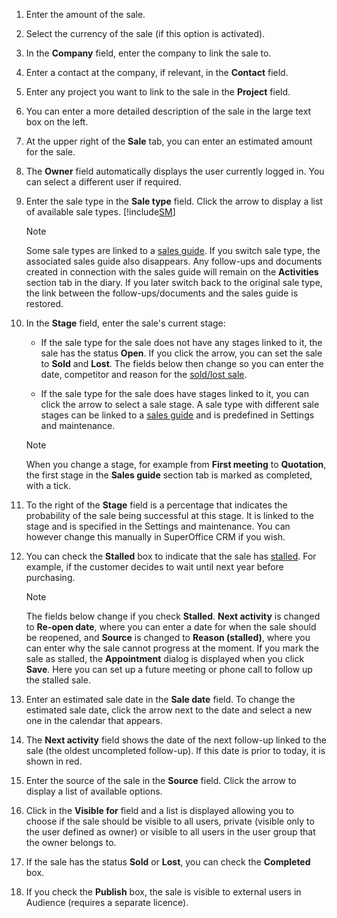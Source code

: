 <!-- markdownlint-disable-file MD041 -->
1. Enter the amount of the sale.

2. Select the currency of the sale (if this option is activated).

3. In the **Company** field, enter the company to link the sale to.

4. Enter a contact at the company, if relevant, in the **Contact** field.

5. Enter any project you want to link to the sale in the **Project** field.

6. You can enter a more detailed description of the sale in the large text box on the left.

7. At the upper right of the **Sale** tab, you can enter an estimated amount for the sale.

8. The **Owner** field automatically displays the user currently logged in. You can select a different user if required.

9. Enter the sale type in the **Sale type** field. Click the arrow to display a list of available sale types. [!include[SM](../../../learn/includes/are-defined-sm.md)]

    > [!NOTE]
    > Some sale types are linked to a [sales guide][1]. If you switch sale type, the associated sales guide also disappears. Any follow-ups and documents created in connection with the sales guide will remain on the **Activities** section tab in the diary. If you later switch back to the original sale type, the link between the follow-ups/documents and the sales guide is restored.

10. In the **Stage** field, enter the sale's current stage:

    * If the sale type for the sale does not have any stages linked to it, the sale has the status **Open**. If you click the arrow, you can set the sale to **Sold** and **Lost**. The fields below then change so you can enter the date, competitor and reason for the [sold/lost sale][2].

    * If the sale type for the sale does have stages linked to it, you can click the arrow to select a sale stage. A sale type with different sale stages can be linked to a [sales guide][1] and is predefined in Settings and maintenance.

    > [!NOTE]
    > When you change a stage, for example from **First meeting** to **Quotation**, the first stage in the **Sales guide** section tab is marked as completed, with a tick.

11. To the right of the **Stage** field is a percentage that indicates the probability of the sale being successful at this stage. It is linked to the stage and is specified in the Settings and maintenance. You can however change this manually in SuperOffice CRM if you wish.

12. You can check the **Stalled** box to indicate that the sale has [stalled][2]. For example, if the customer decides to wait until next year before purchasing.

    > [!NOTE]
    > The fields below change if you check **Stalled**. **Next activity** is changed to **Re-open date**, where you can enter a date for when the sale should be reopened, and **Source** is changed to **Reason (stalled)**, where you can enter why the sale cannot progress at the moment. If you mark the sale as stalled, the **Appointment** dialog is displayed when you click **Save**. Here you can set up a future meeting or phone call to follow up the stalled sale.

13. Enter an estimated sale date in the **Sale date** field. To change the estimated sale date, click the arrow next to the date and select a new one in the calendar that appears.

14. The **Next activity** field shows the date of the next follow-up linked to the sale (the oldest uncompleted follow-up). If this date is prior to today, it is shown in red.

15. Enter the source of the sale in the **Source** field. Click the arrow to display a list of available options.

16. Click in the **Visible for** field and a list is displayed allowing you to choose if the sale should be visible to all users, private (visible only to the user defined as owner) or visible to all users in the user group that the owner belongs to.

17. If the sale has the status **Sold** or **Lost**, you can check the **Completed** box.

18. If you check the **Publish** box, the sale is visible to external users in Audience (requires a separate licence).

<!-- Referenced links -->
[1]: ../sales-guide/index.md
[2]: ../stages.md

